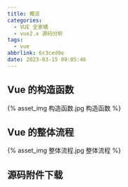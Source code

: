 ```yaml
---
title: 概览
categories:
  - VUE 全家桶
  - vue2.x 源码分析
tags:
  - vue
abbrlink: 6c3ced9e
date: 2023-03-15 09:05:46
---
```


## Vue 的构造函数
{% asset_img 构造函数.jpg 构造函数 %}

## Vue 的整体流程
{% asset_img 整体流程.jpg 整体流程 %}

## <a class="attachment" name="vue2源码附件.zip">源码附件下载</a>